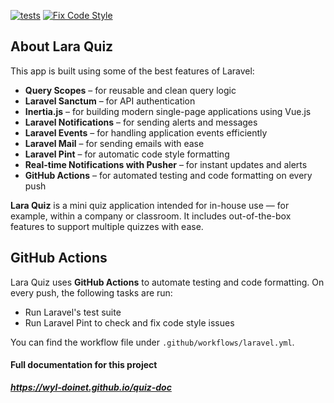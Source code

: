 [![tests](https://github.com/WYL-Doinet/quiz/actions/workflows/tests.yml/badge.svg)](https://github.com/WYL-Doinet/quiz/actions/workflows/tests.yml)
[![Fix Code Style](https://github.com/WYL-Doinet/quiz/actions/workflows/pint.yml/badge.svg)](https://github.com/WYL-Doinet/quiz/actions/workflows/pint.yml)
## About Lara Quiz

This app is built using some of the best features of Laravel:

- **Query Scopes** – for reusable and clean query logic  
- **Laravel Sanctum** – for API authentication  
- **Inertia.js** – for building modern single-page applications using Vue.js  
- **Laravel Notifications** – for sending alerts and messages  
- **Laravel Events** – for handling application events efficiently  
- **Laravel Mail** – for sending emails with ease  
- **Laravel Pint** – for automatic code style formatting  
- **Real-time Notifications with Pusher** – for instant updates and alerts  
- **GitHub Actions** – for automated testing and code formatting on every push

**Lara Quiz** is a mini quiz application intended for in-house use — for example, within a company or classroom. It includes out-of-the-box features to support multiple quizzes with ease.

## GitHub Actions

Lara Quiz uses **GitHub Actions** to automate testing and code formatting. On every push, the following tasks are run:

- Run Laravel's test suite  
- Run Laravel Pint to check and fix code style issues

You can find the workflow file under `.github/workflows/laravel.yml`.

#### Full documentation for this project 
***https://wyl-doinet.github.io/quiz-doc***
